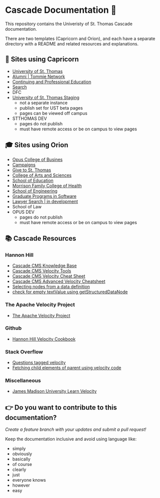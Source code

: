 # Cascade Documentation :apple:

This repository contains the Univeristy of St. Thomas Cascade documentation.

There are two templates (Capricorn and Orion), and each have a separate directory with a README and related resources and explanations.

## :school_satchel: Sites using Capricorn

-   [University of St. Thomas](https://www.stthomas.edu/)
-   [Alumni | Tommie Network](https://alumni.stthomas.edu/)
-   [Continuing and Professional Education](https://cape.stthomas.edu/)
-   [Search](https://search.stthomas.edu/search/)
-   DFC
-   [University of St. Thomas Staging](https://staging.aws.stthomas.edu/)
    -   not a separate instance
    -   publish set for UST beta pages
    -   pages can be viewed off campus
-   STTHOMAS DEV
    -   pages do not publish
    -   must have remote access or be on campus to view pages

## :mortar_board: Sites using Orion

-   [Opus College of Busines](https://business.stthomas.edu/)
-   [Campaigns](https://campaigns.stthomas.edu/)
-   [Give to St. Thomas](https://give.stthomas.edu/)
-   [College of Arts and Sciences](https://cas.stthomas.edu/)
-   [School of Education](https://education.stthomas.edu/)
-   [Morrison Family College of Health](https://health.stthomas.edu/)
-   [School of Engineering](https://engineering.stthomas.edu/)
-   [Graduate Programs in Software](https://software.stthomas.edu/)
-   [Lawyer Search | in development](https://lawnet-cascade-dev.aws.stthomas.edu/lawyer-search/)
-   School of Law
-   OPUS DEV
    -   pages do not publish
    -   must have remote access or be on campus to view pages

## :books: Cascade Resources

### Hannon Hill

-   [Cascade CMS Knowledge Base](https://www.hannonhill.com/cascadecms/latest/faqs/development/index.html)
-   [Cascade CMS Velocity Tools](https://www.hannonhill.com/cascadecms/latest/developing-in-cascade/script-formats/velocity-tools.html)
-   [Cascade CMS Velocity Cheat Sheet](https://www.hannonhill.com/cascadecms/latest/_docs/velocity-cheatsheet.pdf)
-   [Cascade CMS Advanced Velocity Cheatsheet](https://www.hannonhill.com/cascadecms/latest/_docs/advanced-velocity-cheatsheet.pdf)
-   [Selecting nodes from a data definition](http://help-archives.hannonhill.com/discussions/velocity-formats/14334-selecting-nodes-from-a-data-definition)
-   [check for empty textValue using getStructuredDataNode](http://help-archives.hannonhill.com/discussions/velocity-formats/14099-check-for-empty-textvalue-using-getstructureddatanode)

### The Apache Velocity Project

-   [The Apache Velocity Project](http://velocity.apache.org/engine/1.7/user-guide.html)

### Github

-   [Hannon Hill Velocity Cookbook](https://github.com/hannonhill/Velocity-Cookbook)

### Stack Overflow

-   [Questions tagged velocity](https://stackoverflow.com/questions/tagged/velocity)
-   [Fetching child elements of parent using velocity code](https://stackoverflow.com/questions/24827801/fetching-child-elements-of-parent-using-velocity-code)

### Miscellaneous

-   [James Madison University Learn Velocity](https://www.jmu.edu/cascade/LearnVelocity/index.shtml)

## :point_right: Do you want to contribute to this documentation?

_Create a feature branch with your updates and submit a pull request!_

Keep the documentation inclusive and avoid using language like:

-   simply
-   obviously
-   basically
-   of course
-   clearly
-   just
-   everyone knows
-   however
-   easy
